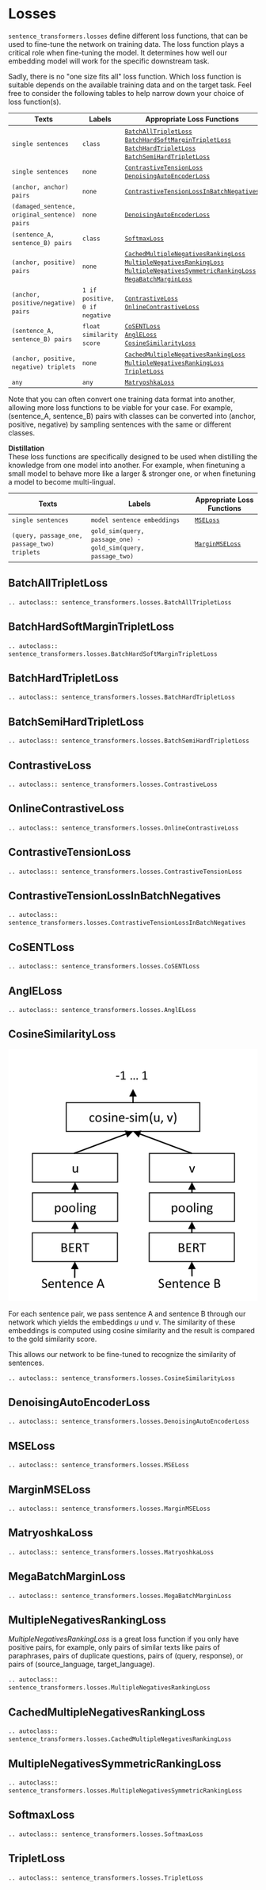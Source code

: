 # Losses
`sentence_transformers.losses` define different loss functions, that can be used to fine-tune the network on training data. The loss function plays a critical role when fine-tuning the model. It determines how well our embedding model will work for the specific downstream task.

Sadly, there is no "one size fits all" loss function. Which loss function is suitable depends on the available training data and on the target task.
Feel free to consider the following tables to help narrow down your choice of loss function(s).

| Texts                                         | Labels                                                        | Appropriate Loss Functions                                                                                                                                                                                                                                                                                                       |
|-----------------------------------------------|---------------------------------------------------------------|----------------------------------------------------------------------------------------------------------------------------------------------------------------------------------------------------------------------------------------------------------------------------------------------------------------------------------|
| `single sentences`                            | `class`                                                       | <a href="#batchalltripletloss">`BatchAllTripletLoss`</a><br><a href="#batchhardsoftmargintripletloss">`BatchHardSoftMarginTripletLoss`</a><br><a href="#batchhardtripletloss">`BatchHardTripletLoss`</a><br><a href="#batchsemihardtripletloss">`BatchSemiHardTripletLoss`</a>                                                   |
| `single sentences`                            | `none`                                                        | <a href="#contrastivetensionloss">`ContrastiveTensionLoss`</a><br><a href="#denoisingautoencoderloss">`DenoisingAutoEncoderLoss`</a>                                                                                                                                                                                             |
| `(anchor, anchor) pairs`                      | `none`                                                        | <a href="#contrastivetensionlossinbatchnegatives">`ContrastiveTensionLossInBatchNegatives`</a>                                                                                                                                                                                                                                   |
| `(damaged_sentence, original_sentence) pairs` | `none`                                                        | <a href="#denoisingautoencoderloss">`DenoisingAutoEncoderLoss`</a>                                                                                                                                                                                                                                                               |
| `(sentence_A, sentence_B) pairs`              | `class`                                                       | <a href="#softmaxloss">`SoftmaxLoss`</a>                                                                                                                                                                                                                                                                                         |
| `(anchor, positive) pairs`                    | `none`                                                        | <a href="#cachedmultiplenegativesrankingloss">`CachedMultipleNegativesRankingLoss`</a><br><a href="#multiplenegativesrankingloss">`MultipleNegativesRankingLoss`</a><br><a href="#multiplenegativessymmetricrankingloss">`MultipleNegativesSymmetricRankingLoss`</a><br><a href="#megabatchmarginloss">`MegaBatchMarginLoss`</a> |
| `(anchor, positive/negative) pairs`           | `1 if positive, 0 if negative`                                | <a href="#contrastiveloss">`ContrastiveLoss`</a><br><a href="#onlinecontrastiveloss">`OnlineContrastiveLoss`</a>                                                                                                                                                                                                                 |
| `(sentence_A, sentence_B) pairs`              | `float similarity score`                                      | <a href="#cosentloss">`CoSENTLoss`</a><br><a href="#angleloss">`AnglELoss`</a><br><a href="#cosinesimilarityloss">`CosineSimilarityLoss`</a>                                                                                                                                                                                     |
| `(anchor, positive, negative) triplets`       | `none`                                                        | <a href="#cachedmultiplenegativesrankingloss">`CachedMultipleNegativesRankingLoss`</a><br><a href="#multiplenegativesrankingloss">`MultipleNegativesRankingLoss`</a><br><a href="#tripletloss">`TripletLoss`</a>                                                                                                                 |
| `any`                                         | `any`                                                         | <a href="#matryoshkaloss">`MatryoshkaLoss`</a>                                                                                                                                                                                                                                                                                   |

Note that you can often convert one training data format into another, allowing more loss functions to be viable for your case. For example, (sentence_A, sentence_B) pairs with classes can be converted into (anchor, positive, negative) by sampling sentences with the same or different classes.

<b>Distillation</b><br>
These loss functions are specifically designed to be used when distilling the knowledge from one model into another.
For example, when finetuning a small model to behave more like a larger & stronger one, or when finetuning a model to become multi-lingual.

| Texts                                         | Labels                                                        | Appropriate Loss Functions                                                                                                                                                                                                                                                                                                       |
|-----------------------------------------------|---------------------------------------------------------------|----------------------------------------------------------------------------------------------------------------------------------------------------------------------------------------------------------------------------------------------------------------------------------------------------------------------------------|
| `single sentences`                            | `model sentence embeddings`                                   | <a href="#mseloss">`MSELoss`</a>                                                                                                                                                                                                                                                                                                 |
| `(query, passage_one, passage_two) triplets`  | `gold_sim(query, passage_one) - gold_sim(query, passage_two)` | <a href="#marginmseloss">`MarginMSELoss`</a>                                                                                                                                                                                                                                                                                     |

## BatchAllTripletLoss
```eval_rst
.. autoclass:: sentence_transformers.losses.BatchAllTripletLoss
```

## BatchHardSoftMarginTripletLoss
```eval_rst
.. autoclass:: sentence_transformers.losses.BatchHardSoftMarginTripletLoss
```

## BatchHardTripletLoss
```eval_rst
.. autoclass:: sentence_transformers.losses.BatchHardTripletLoss
```

## BatchSemiHardTripletLoss
```eval_rst
.. autoclass:: sentence_transformers.losses.BatchSemiHardTripletLoss
```

## ContrastiveLoss
```eval_rst
.. autoclass:: sentence_transformers.losses.ContrastiveLoss
```

## OnlineContrastiveLoss
```eval_rst
.. autoclass:: sentence_transformers.losses.OnlineContrastiveLoss
```

## ContrastiveTensionLoss
```eval_rst
.. autoclass:: sentence_transformers.losses.ContrastiveTensionLoss
```

## ContrastiveTensionLossInBatchNegatives
```eval_rst
.. autoclass:: sentence_transformers.losses.ContrastiveTensionLossInBatchNegatives
```

## CoSENTLoss

```eval_rst
.. autoclass:: sentence_transformers.losses.CoSENTLoss
```

## AnglELoss

```eval_rst
.. autoclass:: sentence_transformers.losses.AnglELoss
```

## CosineSimilarityLoss

![SBERT Siamese Network Architecture](../img/SBERT_Siamese_Network.png "SBERT Siamese Architecture")


For each sentence pair, we pass sentence A and sentence B through our network which yields the embeddings *u* und *v*. The similarity of these embeddings is computed using cosine similarity and the result is compared to the gold similarity score. 

This allows our network to be fine-tuned to recognize the similarity of sentences.


```eval_rst
.. autoclass:: sentence_transformers.losses.CosineSimilarityLoss
```

## DenoisingAutoEncoderLoss

```eval_rst
.. autoclass:: sentence_transformers.losses.DenoisingAutoEncoderLoss
```

## MSELoss
```eval_rst
.. autoclass:: sentence_transformers.losses.MSELoss
```

## MarginMSELoss
```eval_rst
.. autoclass:: sentence_transformers.losses.MarginMSELoss
```

## MatryoshkaLoss
```eval_rst
.. autoclass:: sentence_transformers.losses.MatryoshkaLoss
```

## MegaBatchMarginLoss

```eval_rst
.. autoclass:: sentence_transformers.losses.MegaBatchMarginLoss
```

## MultipleNegativesRankingLoss

*MultipleNegativesRankingLoss* is a great loss function if you only have positive pairs, for example, only pairs of similar texts like pairs of paraphrases, pairs of duplicate questions, pairs of (query, response), or pairs of (source_language, target_language).

```eval_rst
.. autoclass:: sentence_transformers.losses.MultipleNegativesRankingLoss
```

## CachedMultipleNegativesRankingLoss

```eval_rst
.. autoclass:: sentence_transformers.losses.CachedMultipleNegativesRankingLoss
```

## MultipleNegativesSymmetricRankingLoss

```eval_rst
.. autoclass:: sentence_transformers.losses.MultipleNegativesSymmetricRankingLoss
```

## SoftmaxLoss
```eval_rst
.. autoclass:: sentence_transformers.losses.SoftmaxLoss
```

## TripletLoss
```eval_rst
.. autoclass:: sentence_transformers.losses.TripletLoss
```
